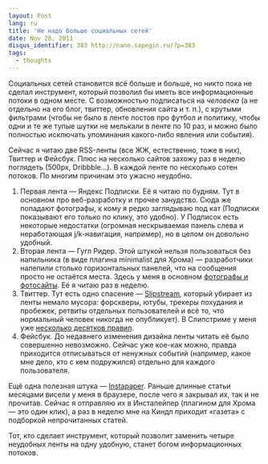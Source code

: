 ```yaml
---
layout: Post
lang: ru
title: 'Не надо больше социальных сетей'
date: Nov 28, 2011
disqus_identifier: 383 http://nano.sapegin.ru/?p=383
tags:
  - thoughts
---
```


Социальных сетей становится всё больше и больше, но никто пока не сделал инструмент, который позволил бы иметь все информационные потоки в одном месте. С возможностью подписаться на _человека_ (а не отдельно на его блог, твиттер, обновления сайта и т. п.), с крутыми фильтрами (чтобы не было в ленте постов про футбол и политику, чтобы одни и те же тупые шутки не мелькали в ленте по 10 раз, и можно было полностью исключать упоминания какого-либо явления или события).

Сейчас я читаю две RSS-ленты (все ЖЖ, естественно, тоже в них), Твиттер и Фейсбук. Плюс на несколько сайтов захожу раз в неделю поглядеть (500px, Dribbble…). В каждой ленте по несколько сотен потоков. По многим причинам это ужасно неудобно.

1. Первая лента — Яндекс Подписки. Её я читаю по будням. Тут в основном про веб-разработку и прочее занудство. Сюда же попадают фотографы, к кому я редко заглядываю под кат (Подписки показывают его только по клику, это удобно). У Подписок есть некоторые недостатки (огромная нескрываемая панель слева и неработающая j/k-навигация, например), но в целом он довольно удобный.
2. Вторая лента — Гугл Ридер. Этой штукой нельзя пользоваться без напильника (в виде плагина minimalist для Хрома) — разработчики налепили столько горизонтальных панелей, что на сообщения просто не остаётся места. Здесь у меня в основном [фотографы и фотосайты](http://birdwatcher.ru/blog/5023). Её я читаю раз в неделю.
3. Твиттер. Тут есть одно спасение — [Slipstream](http://slipstre.am/), который убирает из ленты немало мусора: форскверы, ютубы, трекеры похудания и пробежек, ретвиты отдельных пользователей и всё то, что нормальный человек никогда не опубликует). В Слипстриме у меня уже [несколько десятков правил](https://twitter.com/sapegin/status/141096536124821504).
4. Фейсбук. До недавнего изменения дизайна ленты читать её было совершенно невозможно. Сейчас уже кое-как можно, правда приходится отписываться от ненужных событий (например, какое мне дело, кто с кем подружился) отдельно для каждого пользователя.

Ещё одна полезная штука — [Instapaper](https://www.instapaper.com/). Раньше длинные статьи месяцами висели у меня в браузере, после чего я закрывал их, так и не прочитав. Сейчас я отправляю их в Инстапейпер (плагином для Хрома — это один клик), а раз в неделю мне на Киндл приходит «газета» с подборкой непрочитанных статей.

Тот, кто сделает инструмент, который позволит заменить четыре неудобных ленты на одну удобную, станет богом информационных потоков.
